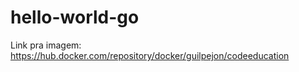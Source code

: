 # hello-world-go

Link pra imagem: https://hub.docker.com/repository/docker/guilpejon/codeeducation
